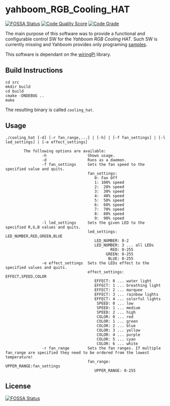 # yahboom_RGB_Cooling_HAT

[![FOSSA Status](https://app.fossa.com/api/projects/git%2Bgithub.com%2Fvookimedlo%2Fyahboom_RGB_Cooling_HAT.svg?type=shield)](https://app.fossa.com/projects/git%2Bgithub.com%2Fvookimedlo%2Fyahboom_RGB_Cooling_HAT?ref=badge_shield)
[![Code Quality Score](https://www.code-inspector.com/project/15242/score/svg)](https://frontend.code-inspector.com/public/project/15242/yahboom_RGB_Cooling_HAT/dashboard)
[![Code Grade](https://www.code-inspector.com/project/15242/status/svg)](https://frontend.code-inspector.com/public/project/15242/yahboom_RGB_Cooling_HAT/dashboard)

The main purpose of this software was to provide a functional and configurable control SW for the *Yahboom RGB Cooling HAT*. Such SW is currently missing and Yahboom provides only programing [samples][1].

This software is dependant on the [wiringPi][2] library.

## Build Instructions

```
cd src
mkdir build
cd build
cmake -DNDEBUG ..
make
```

The resulting binary is called `cooling_hat`.

## Usage
```
./cooling_hat [-d] [-r fan_range,...] | [-h] | [-f fan_settings] | [-l led_settings] | [-e effect_settings]

        The following options are available:
                -h                  Shows usage.
                -d                  Runs as a daemon.
                -f fan_settings     Sets the fan speed to the specified value and quits.
                                    fan_settings:
                                       0: Fan Off
                                       1: 100% speed
                                       2:  20% speed
                                       3:  30% speed
                                       4:  40% speed
                                       5:  50% speed
                                       6:  60% speed
                                       7:  70% speed
                                       8:  80% speed
                                       9:  90% speed
                -l led_settings     Sets the given LED to the specified R,G,B values and quits.
                                    led_settings: LED_NUMBER,RED,GREEN,BLUE
                                       LED_NUMBER: 0-2
                                       LED_NUMBER: 3 ... all LEDs
                                              RED: 0-255
                                            GREEN: 0-255
                                             BLUE: 0-255
                -e effect_settings  Sets the LEDs effect to the specified values and quits.
                                    effect_settings: EFFECT,SPEED,COLOR
                                       EFFECT: 0 ... water light
                                       EFFECT: 1 ... breathing light
                                       EFFECT: 2 ... marquee
                                       EFFECT: 3 ... rainbow lights
                                       EFFECT: 4 ... colorful lights
                                        SPEED: 0 ... low
                                        SPEED: 1 ... medium
                                        SPEED: 2 ... high
                                        COLOR: 0 ... red
                                        COLOR: 1 ... green
                                        COLOR: 2 ... blue
                                        COLOR: 3 ... yellow
                                        COLOR: 4 ... purple
                                        COLOR: 5 ... cyan
                                        COLOR: 6 ... white
                -r fan_range        Sets the fan ranges. If multiple fan_range are specified they need to be ordered from the lowest temperature!
                                    fan_range: UPPER_RANGE:fan_settings
                                       UPPER_RANGE: 0-255
```

## License
[![FOSSA Status](https://app.fossa.com/api/projects/git%2Bgithub.com%2Fvookimedlo%2Fyahboom_RGB_Cooling_HAT.svg?type=large)](https://app.fossa.com/projects/git%2Bgithub.com%2Fvookimedlo%2Fyahboom_RGB_Cooling_HAT?ref=badge_large)


[1]: https://github.com/YahboomTechnology/Raspberry-Pi-RGB-Cooling-HAT/
[2]: http://wiringpi.com/
